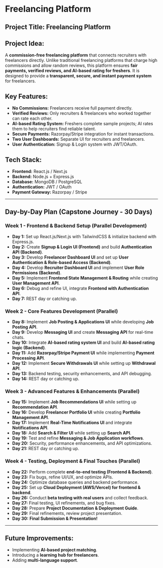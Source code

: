 # Freelancing Platform

## Project Title: **Freelancing Platform**

## Project Idea:
A **commission-free freelancing platform** that connects recruiters with freelancers directly. Unlike traditional freelancing platforms that charge high commissions and allow random reviews, this platform ensures **fair payments, verified reviews, and AI-based rating for freshers**. It is designed to provide a **transparent, secure, and instant payment system** for freelancers.

## Key Features:
- **No Commissions:** Freelancers receive full payment directly.
- **Verified Reviews:** Only recruiters & freelancers who worked together can rate each other.
- **AI-based Rating System:** Freshers complete sample projects; AI rates them to help recruiters find reliable talent.
- **Secure Payments:** Razorpay/Stripe integration for instant transactions.
- **Two User Dashboards:** Separate UI for recruiters and freelancers.
- **User Authentication:** Signup & Login system with JWT/OAuth.

## Tech Stack:
- **Frontend:** React.js / Next.js
- **Backend:** Node.js + Express.js
- **Database:** MongoDB / PostgreSQL
- **Authentication:** JWT / OAuth
- **Payment Gateway:** Razorpay / Stripe

---

## **Day-by-Day Plan (Capstone Journey - 30 Days)**

### **Week 1 - Frontend & Backend Setup (Parallel Development)**
- **Day 1:** Set up React.js/Next.js with TailwindCSS & initialize backend with Express.js.
- **Day 2:** Create **Signup & Login UI (Frontend)** and build **Authentication API (Backend)**.
- **Day 3:** Develop **Freelancer Dashboard UI** and set up **User Authentication & Role-based Access (Backend)**.
- **Day 4:** Develop **Recruiter Dashboard UI** and implement **User Role Permissions (Backend)**.
- **Day 5:** Implement **Frontend State Management & Routing** while creating **User Management API**.
- **Day 6:** Debug and refine UI, integrate **Frontend with Authentication API**.
- **Day 7:** REST day or catching up.

### **Week 2 - Core Features Development (Parallel)**
- **Day 8:** Implement **Job Posting & Applications UI** while developing **Job Posting API**.
- **Day 9:** Develop **Messaging UI** and create **Messaging API** for real-time chats.
- **Day 10:** Integrate **AI-based rating system UI** and build **AI-based rating logic (Backend)**.
- **Day 11:** Add **Razorpay/Stripe Payment UI** while implementing **Payment Processing API**.
- **Day 12:** Implement **Secure Withdrawals UI** while setting up **Withdrawal API**.
- **Day 13:** Backend testing, security enhancements, and API debugging.
- **Day 14:** REST day or catching up.

### **Week 3 - Advanced Features & Enhancements (Parallel)**
- **Day 15:** Implement **Job Recommendations UI** while setting up **Recommendation API**.
- **Day 16:** Develop **Freelancer Portfolio UI** while creating **Portfolio Management API**.
- **Day 17:** Implement **Real-Time Notifications UI** and integrate **Notifications API**.
- **Day 18:** Add **Search & Filter UI** while setting up **Search API**.
- **Day 19:** Test and refine **Messaging & Job Application workflows**.
- **Day 20:** Security, performance enhancements, and API optimizations.
- **Day 21:** REST day or catching up.

### **Week 4 - Testing, Deployment & Final Touches (Parallel)**
- **Day 22:** Perform complete **end-to-end testing (Frontend & Backend)**.
- **Day 23:** Fix bugs, refine UI/UX, and optimize APIs.
- **Day 24:** Optimize database queries and backend performance.
- **Day 25:** Set up **Cloud Deployment (AWS/Vercel) for frontend & backend**.
- **Day 26:** Conduct **beta testing with real users** and collect feedback.
- **Day 27:** Final testing, UI refinements, and bug fixes.
- **Day 28:** Prepare **Project Documentation & Deployment Guide**.
- **Day 29:** Final refinements, review project presentation.
- **Day 30:** **Final Submission & Presentation!**

---
## **Future Improvements:**
- Implementing **AI-based project matching**.
- Introducing a **learning hub for freelancers**.
- Adding **multi-language support**.

